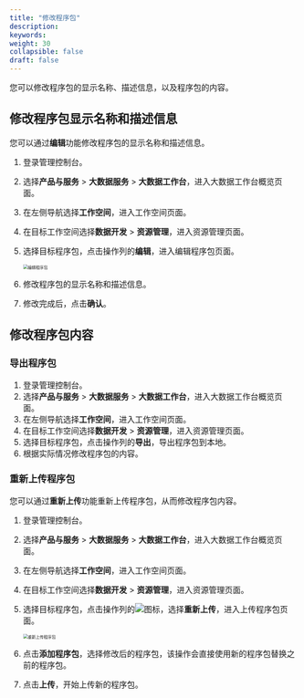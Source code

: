 ```yaml
---
title: "修改程序包"
description: 
keywords: 
weight: 30
collapsible: false
draft: false
---
```


您可以修改程序包的显示名称、描述信息，以及程序包的内容。

## 修改程序包显示名称和描述信息

您可以通过**编辑**功能修改程序包的显示名称和描述信息。

1. 登录管理控制台。
2. 选择**产品与服务** > **大数据服务** > **大数据工作台**，进入大数据工作台概览页面。
3. 在左侧导航选择**工作空间**，进入工作空间页面。
4. 在目标工作空间选择**数据开发** > **资源管理**，进入资源管理页面。
5. 选择目标程序包，点击操作列的**编辑**，进入编辑程序包页面。

   <img src="/bigdata/dataomnis/_images/edit_procedure.png" alt="编辑程序包" style="zoom:50%;" />

6. 修改程序包的显示名称和描述信息。
7. 修改完成后，点击**确认**。

## 修改程序包内容

### 导出程序包
1. 登录管理控制台。
2. 选择**产品与服务** > **大数据服务** > **大数据工作台**，进入大数据工作台概览页面。
3. 在左侧导航选择**工作空间**，进入工作空间页面。
4. 在目标工作空间选择**数据开发** > **资源管理**，进入资源管理页面。
5. 选择目标程序包，点击操作列的**导出**，导出程序包到本地。
6. 根据实际情况修改程序包的内容。

### 重新上传程序包

您可以通过**重新上传**功能重新上传程序包，从而修改程序包内容。

1. 登录管理控制台。
2. 选择**产品与服务** > **大数据服务** > **大数据工作台**，进入大数据工作台概览页面。
3. 在左侧导航选择**工作空间**，进入工作空间页面。
4. 在目标工作空间选择**数据开发** > **资源管理**，进入资源管理页面。
5. 选择目标程序包，点击操作列的![](../../../../_images/icon_more_cluster.png)图标，选择**重新上传**，进入上传程序包页面。

   <img src="/bigdata/dataomnis/_images/reload_procedure.png" alt="重新上传程序包" style="zoom:50%;" />

6. 点击**添加程序包**，选择修改后的程序包，该操作会直接使用新的程序包替换之前的程序包。
7. 点击**上传**，开始上传新的程序包。

